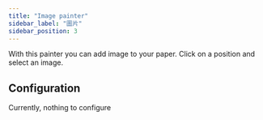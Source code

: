 ```yaml
---
title: "Image painter"
sidebar_label: "圖片"
sidebar_position: 3
---
```


With this painter you can add image to your paper. Click on a position and select an image.

## Configuration

Currently, nothing to configure
